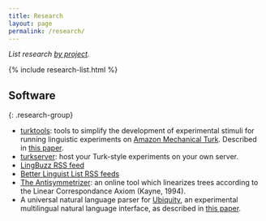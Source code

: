 ```yaml
---
title: Research
layout: page
permalink: /research/
---
```


*List research [by project](/projects).*

{% include research-list.html %}

## Software

{: .research-group}
*   [turktools](http://turktools.net): tools to simplify the development of experimental stimuli for running linguistic experiments on [Amazon Mechanical Turk](http://mturk.com). Described in [this paper](/research/turktools.html).
*   [turkserver](http://turktools.net/use/server.html): host your Turk-style experiments on your own server.
*   [LingBuzz RSS feed](https://github.com/mitcho/lingbuzzrss/)
*   [Better Linguist List RSS feeds](/blog/projects/better-linguist-list-rss-feeds/)
*   [The Antisymmetrizer](/blog/antisymmetrizer/): an online tool which linearizes trees according to the Linear Correspondance Axiom (Kayne, 1994).
*   A universal natural language parser for [Ubiquity](https://en.wikipedia.org/wiki/Ubiquity_%28Firefox%29), an experimental multilingual natural language interface, as described in [this paper](/research/ubiquity.html).
